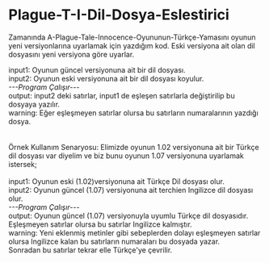 # Plague-T-I-Dil-Dosya-Eslestirici

Zamanında A-Plague-Tale-Innocence-Oyununun-Türkçe-Yamasını oyunun yeni versiyonlarına uyarlamak için yazdığım kod.
Eski versiyona ait olan dil dosyasını yeni versiyona göre uyarlar.

input1: Oyunun güncel versiyonuna ait bir dil dosyası.<br />
input2: Oyunun eski versiyonuna ait bir dil dosyası koyulur.<br />
*---Program Çalışır---*<br />
output: input2 deki satırlar, input1 de eşleşen satırlarla değiştirilip bu dosyaya yazılır.<br />
warning: Eğer eşleşmeyen satırlar olursa bu satırların numaralarının yazdığı dosya.<br />
<br />
<br />
Örnek Kullanım Senaryosu:
Elimizde oyunun 1.02 versiyonuna ait bir Türkçe dil dosyası var diyelim ve biz bunu oyunun 1.07 versiyonuna uyarlamak istersek;
<br /><br />
input1: Oyunun eski (1.02)versiyonuna ait Türkçe Dil dosyası olur.<br />
input2: Oyunun güncel (1.07) versiyonuna ait terchien Ingilizce dil dosyası olur.<br />
*---Program Çalışır---*<br />
output: Oyunun güncel (1.07) versiyonuyla uyumlu Türkçe dil dosyasıdır. Eşleşmeyen satırlar olursa bu satırlar Ingilizce kalmıştır.<br />
warning: Yeni eklenmiş metinler gibi sebeplerden dolayı eşleşmeyen satırlar olursa Ingilizce kalan bu satırların numaraları bu dosyada yazar.<br />
Sonradan bu satırlar tekrar elle Türkçe'ye çevrilir.


